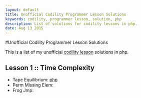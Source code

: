 ```yaml
---
layout: default
title: Unofficial Codility Programmer Lesson Solutions
keywords: codility, programmer lesson, solution, php
description: List of solutions for codility lessons in php.
date: Aug 13 2015
---
```


#Unofficial Codility Programmer Lesson Solutions

This is a list of my unofficial [codility lesson](https://codility.com/programmers/lessons) solutions in php.

## Lesson 1 :: Time Complexity

* Tape Equilibrium: [php](/codility/php/codility-lesson-one-time-complexity-tape-equilibrium)
* Perm Missing Elem: []()
* Frog Jmp: []()

